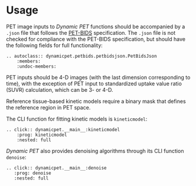 # Usage

PET image inputs to _Dynamic PET_ functions should be accompanied by a `.json` file that follows the [PET-BIDS] specification. The `.json` file is not checked for compliance with the PET-BIDS specification, but should have the following fields for full functionality:

```{eval-rst}
.. autoclass:: dynamicpet.petbids.petbidsjson.PetBidsJson
    :members:
    :undoc-members:
```

PET inputs should be 4-D images (with the last dimension corresponding to time), with the exception of PET input to standardized uptake value ratio (SUVR) calculation, which can be 3- or 4-D.

Reference tissue-based kinetic models require a binary mask that defines the reference region in PET space.

The CLI function for fitting kinetic models is `kineticmodel`:

```{eval-rst}
.. click:: dynamicpet.__main__:kineticmodel
    :prog: kineticmodel
    :nested: full
```

_Dynamic PET_ also provides denoising algorithms through its CLI function `denoise`:

```{eval-rst}
.. click:: dynamicpet.__main__:denoise
   :prog: denoise
   :nested: full
```

[pet-bids]: https://bids-specification.readthedocs.io/en/stable/04-modality-specific-files/09-positron-emission-tomography.html
